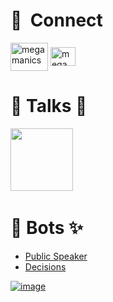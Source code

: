 # 🔗 &nbsp;**Connect**
<a href="https://vinayski.medium.com" target="blank"><img align="center" src="https://gh.io/img/medium.svg" alt="megamanics" height="45" width="60" /></a>
<a href="https://www.linkedin.com/in/ski-s" target="blank"><img align="center" src="https://github.com/megamanics/megamanics/assets/10250297/39f6fecb-83e7-4ce3-a5f2-6f2ecc038053" alt="megamanics" height="30" width="40" /></a>

# 📢 Talks 🤵 
[<img src="https://sessionize.com/landing/images/sessionize-logo.svg" width="100"></img>](https://sessionize.com/SKi)
&nbsp;<br>

# 🤖 Bots ✨
- [Public Speaker](https://poe.com/PublicSpeakerBot)
- [Decisions](https://poe.com/ToBeOrNotToBeBot)

[![image](https://user-images.githubusercontent.com/10250297/225500290-296291b5-dbe8-41ba-af28-118a0b23a728.png)](https://medium.com/@vinayski/ai-is-here-to-stay-2fadcf3e637b)
